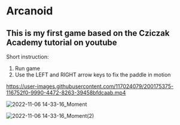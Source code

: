 # Arcanoid
## **This is my first game based on the Cziczak Academy tutorial on youtube**
Short instruction:
1. Run game
2. Use the LEFT and RIGHT arrow keys to fix the paddle in motion




https://user-images.githubusercontent.com/117024079/200175375-116752f0-9990-4472-8263-39458bfdcaab.mp4

![2022-11-06 14-33-16_Moment](https://user-images.githubusercontent.com/117024079/200175418-f1feb743-4df4-4afc-8b34-b7d7ad957c99.jpg)

![2022-11-06 14-33-16_Moment(2)](https://user-images.githubusercontent.com/117024079/200175442-98b274f4-7a2b-4a6b-a889-60a01dc77179.jpg)
